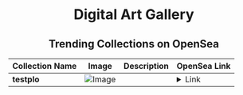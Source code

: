<div align="center">

# Digital Art Gallery

## Trending Collections on OpenSea

| Collection Name                       | Image                                                                                     | Description                       | OpenSea Link                                                                                          |
|---------------------------------------|-------------------------------------------------------------------------------------------|-----------------------------------|--------------------------------------------------------------------------------------------------------|
| **testplo** | ![Image](https://i.seadn.io/s/raw/files/5507c16326ea9aaf55826442e5a48f0d.jpg?w=500&auto=format?w=200&auto=format) |  | <details><summary>Link</summary>[testplo](https://opensea.io/collection/testplo-1)</details> |

</div>